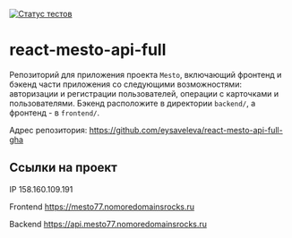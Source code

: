 [![Статус тестов](../../actions/workflows/tests.yml/badge.svg)](../../actions/workflows/tests.yml)

# react-mesto-api-full
Репозиторий для приложения проекта `Mesto`, включающий фронтенд и бэкенд части приложения со следующими возможностями: авторизации и регистрации пользователей, операции с карточками и пользователями. Бэкенд расположите в директории `backend/`, а фронтенд - в `frontend/`. 
  
Адрес репозитория: https://github.com/eysaveleva/react-mesto-api-full-gha 
## Ссылки на проект

IP 158.160.109.191

Frontend https://mesto77.nomoredomainsrocks.ru
 
Backend https://api.mesto77.nomoredomainsrocks.ru
